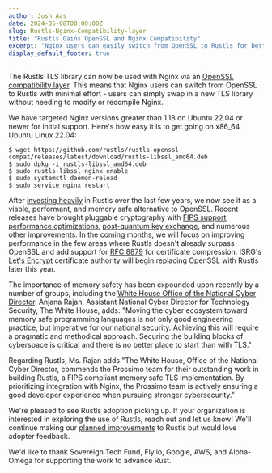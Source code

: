 ```yaml
---
author: Josh Aas
date: 2024-05-08T00:00:00Z
slug: Rustls-Nginx-Compatibility-layer
title: "Rustls Gains OpenSSL and Nginx Compatibility"
excerpt: "Nginx users can easily switch from OpenSSL to Rustls for better security."
display_default_footer: true
---
```


The Rustls TLS library can now be used with Nginx via an [OpenSSL compatibility layer](https://github.com/rustls/rustls-openssl-compat). This means that Nginx users can switch from OpenSSL to Rustls with minimal effort - users can simply swap in a new TLS library without needing to modify or recompile Nginx.

We have targeted Nginx versions greater than 1.18 on Ubuntu 22.04 or newer for initial support. Here's how easy it is to get going on x86_64 Ubuntu Linux 22.04:

```
$ wget https://github.com/rustls/rustls-openssl-compat/releases/latest/download/rustls-libssl_amd64.deb
$ sudo dpkg -i rustls-libssl_amd64.deb
$ sudo rustls-libssl-nginx enable
$ sudo systemctl daemon-reload
$ sudo service nginx restart
```


After [investing heavily](https://www.memorysafety.org/initiative/rustls/) in Rustls over the last few years, we now see it as a viable, performant, and memory safe alternative to OpenSSL. Recent releases have brought pluggable cryptography with [FIPS support](https://www.memorysafety.org/blog/rustls-with-aws-crypto-back-end-and-fips/), [performance optimizations](https://www.memorysafety.org/blog/rustls-performance/), [post-quantum key exchange](https://www.memorysafety.org/blog/pq-key-exchange/), and numerous other improvements. In the coming months, we will focus on improving performance in the few areas where Rustls doesn't already surpass OpenSSL and add  support for [RFC 8879](https://datatracker.ietf.org/doc/html/rfc8879.html) for certificate compression. ISRG's [Let's Encrypt](https://letsencrypt.org/) certificate authority will begin replacing OpenSSL with Rustls later this year.

The importance of memory safety has been expounded upon recently by a number of groups, including the [White House Office of the National Cyber Director](https://www.whitehouse.gov/oncd/briefing-room/2024/02/26/press-release-technical-report/). Anjana Rajan, Assistant National Cyber Director for Technology Security, The White House, adds: "Moving the cyber ecosystem toward memory safe programming languages is not only good engineering practice, but imperative for our national security. Achieving this will require a pragmatic and methodical approach. Securing the building blocks of cyberspace is critical and there is no better place to start than with TLS."

Regarding Rustls, Ms. Rajan adds "The White House, Office of the National Cyber Director, commends the Prossimo team for their outstanding work in building Rustls, a FIPS compliant memory safe TLS implementation. By prioritizing integration with Nginx, the Prossimo team is actively ensuring a good developer experience when pursuing stronger cybersecurity."

We're pleased to see Rustls adoption picking up. If your organization is interested in exploring the use of Rustls, reach out and let us know! We'll continue making our [planned improvements](https://github.com/rustls/rustls/blob/main/ROADMAP.md) to Rustls but would love adopter feedback.

We'd like to thank Sovereign Tech Fund, Fly.io, Google, AWS, and Alpha-Omega for supporting the work to advance Rust.